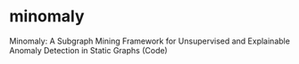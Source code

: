 # minomaly
Minomaly: A Subgraph Mining Framework for Unsupervised and Explainable Anomaly Detection in Static Graphs (Code)
